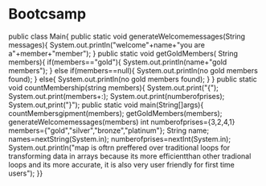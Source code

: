 # Bootcsamp
public class Main{
    public static void generateWelcomemessages(String messages){
        System.out.println("welcome"+name+"you are a"+member+"member");
    }
    public static void getGoldMembers( String members){
        if(members=="gold"){
            System.out.println(name+"gold members");
        } else if(members==null){
            System.out.println(no gold members found);
        } else{
            System.out.println(no gold members found);
        }
    }
    public static void countMembership(string members){
        System.out.print("{");
        System.out.print(members+:);
        System.out.print(numberofprises);
        System.out,print("}"); 
        public static void main(String[]args){
            countMembersgipment(members);
            getGoldMembers(members);
            generateWelcomemessages(members)
             int numberofprises={3,2,4,1}   
        members={"gold","silver","bronze","platinum"};
String name;
names=nextString(System.in);
numberofprises=nextInt(System.in);
System.out.println("map is oftrn preffered over traditional loops for transforming data in arrays because its more efficientthan other tradional loops and its more accurate, it is also very user friendly for first time users");
            }}

